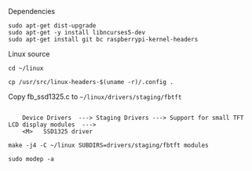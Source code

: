 Dependencies
```sudo apt-get update
sudo apt-get dist-upgrade
sudo apt-get -y install libncurses5-dev
sudo apt-get install git bc raspberrypi-kernel-headers
```
Linux source
```git clone --depth=1 https://github.com/monome/linux
cd ~/linux
```

```cp /usr/src/linux-headers-$(uname -r)/Module.symvers .
cp /usr/src/linux-headers-$(uname -r)/.config .
```

Copy fb_ssd1325.c to `~/linux/drivers/staging/fbtft`

```make menuconfig
```
        Device Drivers  ---> Staging Drivers ---> Support for small TFT LCD display modules  --->
        <M>   SSD1325 driver

```make prepare
make -j4 -C ~/linux SUBDIRS=drivers/staging/fbtft modules
```

```sudo cp -v ~/linux/drivers/staging/fbtft/*.ko /lib/modules/$(uname -r)/kernel/drivers/staging/fbtft/
sudo modep -a
```
